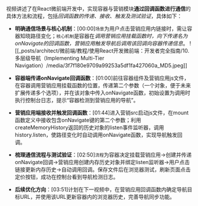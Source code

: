 

视频讲述了在React微前端开发中，实现容器与营销模块**通过回调函数进行通信**的具体方法和流程，包括*回调函数的传递、接收、触发及测试验证*，具体如下：


- **明确通信场景与核心机制**：[00:00]`场景`为用户点击营销应用内链接时，需让容器知晓路径变化；`核心机制`是容器在*调用营销应用挂载函数时，向下传递名为onNavigate的回调函数，营销应用触发导航后调用该回调向容器传递信息*。
![[_posts/architect/微前端/教程/使用React开发微前端：开发者完全指南/10. 多层级导航（Implementing Multi-Tier Navigation）/media/3f7f180e9709a99253a5df1fa427060a_MD5.jpeg]]

- **容器端传递onNavigate回调函数**：[01:00]前往容器组件及营销应用js文件，在容器调用营销应用挂载函数的位置，传递第二个参数（一个对象，便于未来扩展传递多个选项），并在该对象中传入onNavigate函数，初始设置为调用时执行控制台日志，提示“容器检测到营销应用的导航”。
- **营销应用端接收并触发回调函数**：[01:44]进入营销src启动js文件，在mount函数定义中接收包含onNavigate键的第二个参数；利用createMemoryHistory返回的历史对象的listen事件监听器，调用history.listen，使路径变化时自动调用onNavigate函数，实现导航触发回调。


- **梳理通信流程与测试验证**：[02:50]`流程`为容器决定挂载营销应用→创建并传递onNavigate回调→营销应用创建内存历史对象并绑定listen监听器→用户点击链接更新内存历史→自动调用回调。保存文件后在浏览器测试，刷新页面点击定价按钮，成功在控制台看到导航检测日志。
- **后续优化方向**：[03:51]计划在下一视频中，在营销应用回调函数内确定导航目标URL，并使用该URL更新容器内的浏览器历史，完善导航同步功能。
